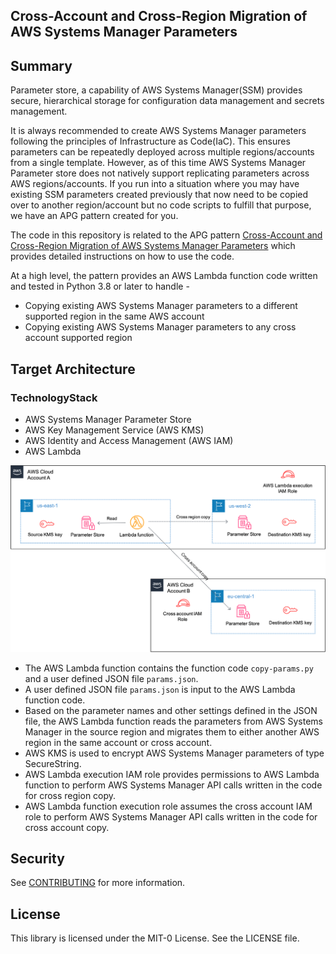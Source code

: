 ## Cross-Account and Cross-Region Migration of AWS Systems Manager Parameters

## Summary

Parameter store, a capability of AWS Systems Manager(SSM) provides secure, hierarchical storage for configuration data management and secrets management.

It is always recommended to create AWS Systems Manager parameters following the principles of Infrastructure as Code(IaC). This ensures parameters can be repeatedly deployed across multiple regions/accounts from a single template. However, as of this time AWS Systems Manager Parameter store does not natively support replicating parameters across AWS regions/accounts. If you run into a situation where you may have existing SSM parameters created previously that now need to be copied over to another region/account but no code scripts to fulfill that purpose, we have an APG pattern created for you.

The code in this repository is related to the APG pattern [Cross-Account and Cross-Region Migration of AWS Systems Manager Parameters](https://apg-library.amazonaws.com/content-viewer/author/ca6167e0-d53d-4623-80a4-91a94ef47af9) which provides detailed instructions on how to use the code.

At a high level, the pattern provides an AWS Lambda function code written and tested in Python 3.8 or later to handle -

- Copying existing AWS Systems Manager parameters to a different supported region in the same AWS account
- Copying existing AWS Systems Manager parameters to any cross account supported region


## Target Architecture

### TechnologyStack 

- AWS Systems Manager Parameter Store
- AWS Key Management Service (AWS KMS)
- AWS Identity and Access Management (AWS IAM)
- AWS Lambda

![architecture](images/ArchitectureDiagram.png)

- The AWS Lambda function contains the function code ```copy-params.py``` and a user defined JSON file ```params.json```.
- A user defined JSON file ```params.json``` is input to the AWS Lambda function code.
- Based on the parameter names and other settings defined in the JSON file, the AWS Lambda function reads the parameters from AWS Systems Manager in the source region and migrates them to either another AWS region in the same account or cross account.
- AWS KMS is used to encrypt AWS Systems Manager parameters of type SecureString.
- AWS Lambda execution IAM role provides permissions to AWS Lambda function to perform AWS Systems Manager API calls written in the code for cross region copy.
- AWS Lambda function execution role assumes the cross account IAM role to perform AWS Systems Manager API calls written in the code for cross account copy.

## Security

See [CONTRIBUTING](CONTRIBUTING.md#security-issue-notifications) for more information.

## License

This library is licensed under the MIT-0 License. See the LICENSE file.


